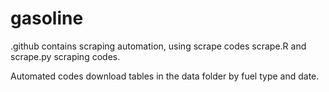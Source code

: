 # gasoline

.github contains scraping automation, using scrape codes scrape.R and scrape.py scraping codes.

Automated codes download tables in the data folder by fuel type and date.
